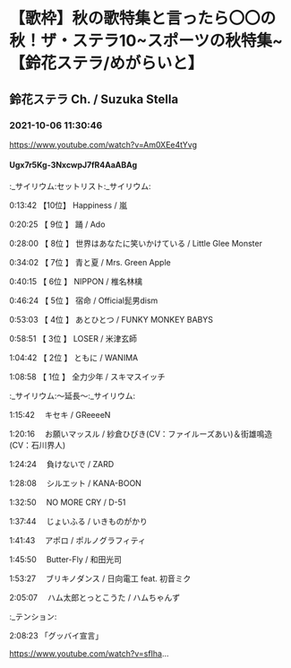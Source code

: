 # 【歌枠】秋の歌特集と言ったら〇〇の秋！ザ・ステラ10~スポーツの秋特集~【鈴花ステラ/めがらいと】
## 鈴花ステラ Ch. / Suzuka Stella
### 2021-10-06 11:30:46
https://www.youtube.com/watch?v=Am0XEe4tYvg
#### Ugx7r5Kg-3NxcwpJ7fR4AaABAg
:_サイリウム:セットリスト:_サイリウム:

0:13:42 【10位】 Happiness / 嵐

0:20:25 【 9位 】 踊 / Ado

0:28:00 【 8位 】 世界はあなたに笑いかけている / Little Glee Monster

0:34:02 【 7位 】 青と夏 / Mrs. Green Apple

0:40:15 【 6位 】 NIPPON / 椎名林檎

0:46:24 【 5位 】 宿命 / Official髭男dism

0:53:03 【 4位 】 あとひとつ / FUNKY MONKEY BABYS

0:58:51 【 3位 】 LOSER / 米津玄師

1:04:42 【 2位 】 ともに / WANIMA

1:08:58 【 1位 】 全力少年 / スキマスイッチ



:_サイリウム:～延長～:_サイリウム:

1:15:42 　キセキ / GReeeeN

1:20:16 　お願いマッスル / 紗倉ひびき(CV：ファイルーズあい)＆街雄鳴造(CV：石川界人)

1:24:24 　負けないで / ZARD

1:28:08 　シルエット / KANA-BOON

1:32:50 　NO MORE CRY / D-51

1:37:44 　じょいふる / いきものがかり

1:41:43 　アポロ / ポルノグラフィティ

1:45:50 　Butter-Fly / 和田光司

1:53:27 　ブリキノダンス / 日向電工 feat. 初音ミク

2:05:07 　ハム太郎とっとこうた / ハムちゃんず



:_テンション:

2:08:23  「グッバイ宣言」

https://www.youtube.com/watch?v=sfIha...


